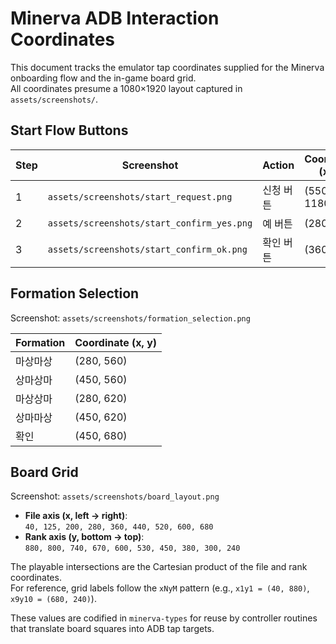 # Minerva ADB Interaction Coordinates

This document tracks the emulator tap coordinates supplied for the Minerva onboarding flow and the in-game board grid.  
All coordinates presume a 1080×1920 layout captured in `assets/screenshots/`.

## Start Flow Buttons

| Step | Screenshot | Action | Coordinate (x, y) |
|------|------------|--------|-------------------|
| 1 | `assets/screenshots/start_request.png` | 신청 버튼 | (550, 1180) |
| 2 | `assets/screenshots/start_confirm_yes.png` | 예 버튼 | (280, 710) |
| 3 | `assets/screenshots/start_confirm_ok.png` | 확인 버튼 | (360, 750) |

## Formation Selection

Screenshot: `assets/screenshots/formation_selection.png`

| Formation | Coordinate (x, y) |
|-----------|-------------------|
| 마상마상 | (280, 560) |
| 상마상마 | (450, 560) |
| 마상상마 | (280, 620) |
| 상마마상 | (450, 620) |
| 확인 | (450, 680) |

## Board Grid

Screenshot: `assets/screenshots/board_layout.png`

- **File axis (x, left → right)**:  
  `40, 125, 200, 280, 360, 440, 520, 600, 680`
- **Rank axis (y, bottom → top)**:  
  `880, 800, 740, 670, 600, 530, 450, 380, 300, 240`

The playable intersections are the Cartesian product of the file and rank coordinates.  
For reference, grid labels follow the `xNyM` pattern (e.g., `x1y1 = (40, 880)`, `x9y10 = (680, 240)`).

These values are codified in `minerva-types` for reuse by controller routines that translate board squares into ADB tap targets.
